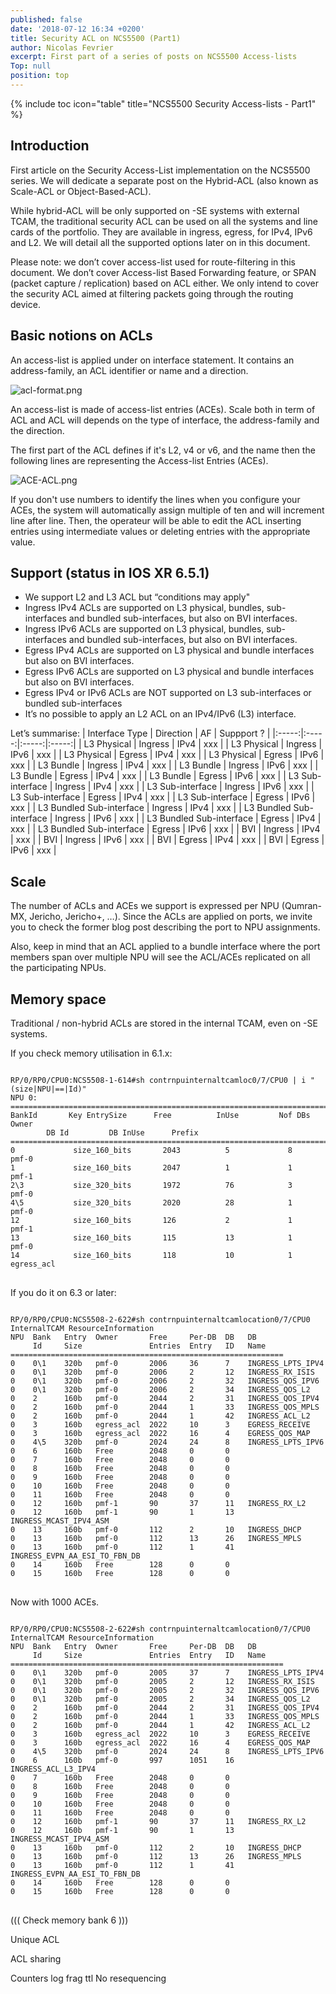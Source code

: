 ```yaml
---
published: false
date: '2018-07-12 16:34 +0200'
title: Security ACL on NCS5500 (Part1)
author: Nicolas Fevrier
excerpt: First part of a series of posts on NCS5500 Access-lists
Top: null
position: top
---
```

{% include toc icon="table" title="NCS5500 Security Access-lists - Part1" %} 

## Introduction

First article on the Security Access-List implementation on the NCS5500 series. We will dedicate a separate post on the Hybrid-ACL (also known as Scale-ACL or Object-Based-ACL). 

While hybrid-ACL will be only supported on -SE systems with external TCAM, the traditional security ACL can be used on all the systems and line cards of the portfolio. They are available in ingress, egress, for IPv4, IPv6 and L2. We will detail all the supported options later on in this document.

Please note: we don’t cover access-list used for route-filtering in this document. We don’t cover Access-list Based Forwarding feature, or SPAN (packet capture / replication) based on ACL either. We only intend to cover the security ACL aimed at filtering packets going through the routing device. 


## Basic notions on ACLs

An access-list is applied under on interface statement. It contains an address-family, an ACL identifier or name and a direction.

![acl-format.png]({{site.baseurl}}/images/acl-format.png)

An access-list is made of access-list entries (ACEs). Scale both in term of ACL and ACL will depends on the type of interface, the address-family and the direction.

The first part of the ACL defines if it's L2, v4 or v6, and the name then the following lines are representing the Access-list Entries (ACEs).

![ACE-ACL.png]({{site.baseurl}}/images/ACE-ACL.png)

If you don't use numbers to identify the lines when you configure your ACEs, the system will automatically assign multiple of ten and will increment line after line. Then, the operateur will be able to edit the ACL inserting entries using intermediate values or deleting entries with the appropriate value.


## Support (status in IOS XR 6.5.1)

- We support L2 and L3 ACL but “conditions may apply"
- Ingress IPv4 ACLs are supported on L3 physical, bundles, sub-interfaces and bundled sub-interfaces, but also on BVI interfaces.
- Ingress IPv6 ACLs are supported on L3 physical, bundles, sub-interfaces and bundled sub-interfaces, but also on BVI interfaces.
- Egress IPv4 ACLs are supported on L3 physical and bundle interfaces but also on BVI interfaces.
- Egress IPv6 ACLs are supported on L3 physical and bundle interfaces but also on BVI interfaces.
- Egress IPv4 or IPv6 ACLs are NOT supported on L3 sub-interfaces or bundled sub-interfaces
- It’s no possible to apply an L2 ACL on an IPv4/IPv6 (L3) interface.

Let’s summarise:
| Interface Type | Direction | AF | Suppport ? |
|:-----:|:-----:|:-----:|:-----:|
|  L3 Physical | Ingress | IPv4 | xxx |
|  L3 Physical | Ingress | IPv6 | xxx |
|  L3 Physical | Egress | IPv4 | xxx |
|  L3 Physical | Egress | IPv6 | xxx |
|  L3 Bundle | Ingress | IPv4 | xxx |
|  L3 Bundle | Ingress | IPv6 | xxx |
|  L3 Bundle | Egress | IPv4 | xxx |
|  L3 Bundle | Egress | IPv6 | xxx |
|  L3 Sub-interface | Ingress | IPv4 | xxx |
|  L3 Sub-interface | Ingress | IPv6 | xxx |
|  L3 Sub-interface | Egress | IPv4 | xxx |
|  L3 Sub-interface | Egress | IPv6 | xxx |
|  L3 Bundled Sub-interface | Ingress | IPv4 | xxx |
|  L3 Bundled Sub-interface | Ingress | IPv6 | xxx |
|  L3 Bundled Sub-interface | Egress | IPv4 | xxx |
|  L3 Bundled Sub-interface | Egress | IPv6 | xxx |
|  BVI | Ingress | IPv4 | xxx |
|  BVI | Ingress | IPv6 | xxx |
|  BVI | Egress | IPv4 | xxx |
|  BVI | Egress | IPv6 | xxx |


## Scale

The number of ACLs and ACEs we support is expressed per NPU (Qumran-MX, Jericho, Jericho+, …). Since the ACLs are applied on ports, we invite you to check the former blog post describing the port to NPU assignments.

Also, keep in mind that an ACL applied to a bundle interface where the port members span over multiple NPU will see the ACL/ACEs replicated on all the participating NPUs.



## Memory space

Traditional / non-hybrid ACLs are stored in the internal TCAM, even on -SE systems.

If you check memory utilisation in 6.1.x:

<div class="highlighter-rouge">
<pre class="highlight">
<code>
RP/0/RP0/CPU0:NCS5508-1-614#sh contrnpuinternaltcamloc0/7/CPU0 | i "(size|NPU|==|Id)"
NPU 0:
==================================================================================
BankId       Key EntrySize      Free          InUse         Nof DBs       Owner
        DB Id         DB InUse      Prefix
==================================================================================
0             size_160_bits       2043          5             8             pmf-0
1             size_160_bits       2047          1             1             pmf-1
2\3           size_320_bits       1972          76            3             pmf-0
4\5           size_320_bits       2020          28            1             pmf-0
12            size_160_bits       126           2             1             pmf-1
13            size_160_bits       115           13            1             pmf-0
14            size_160_bits       118           10            1             egress_acl
</code>
</pre>
</div>

If you do it on 6.3 or later:

<div class="highlighter-rouge">
<pre class="highlight">
<code>
RP/0/RP0/CPU0:NCS5508-2-622#sh contrnpuinternaltcamlocation0/7/CPU0
InternalTCAM ResourceInformation
NPU  Bank   Entry  Owner       Free     Per-DB  DB   DB
     Id     Size               Entries  Entry   ID   Name
=============================================================
0    0\1    320b   pmf-0       2006     36      7    INGRESS_LPTS_IPV4
0    0\1    320b   pmf-0       2006     2       12   INGRESS_RX_ISIS
0    0\1    320b   pmf-0       2006     2       32   INGRESS_QOS_IPV6
0    0\1    320b   pmf-0       2006     2       34   INGRESS_QOS_L2
0    2      160b   pmf-0       2044     2       31   INGRESS_QOS_IPV4
0    2      160b   pmf-0       2044     1       33   INGRESS_QOS_MPLS
0    2      160b   pmf-0       2044     1       42   INGRESS_ACL_L2
0    3      160b   egress_acl  2022     10      3    EGRESS_RECEIVE
0    3      160b   egress_acl  2022     16      4    EGRESS_QOS_MAP
0    4\5    320b   pmf-0       2024     24      8    INGRESS_LPTS_IPV6
0    6      160b   Free        2048     0       0
0    7      160b   Free        2048     0       0
0    8      160b   Free        2048     0       0
0    9      160b   Free        2048     0       0
0    10     160b   Free        2048     0       0
0    11     160b   Free        2048     0       0
0    12     160b   pmf-1       90       37      11   INGRESS_RX_L2
0    12     160b   pmf-1       90       1       13   INGRESS_MCAST_IPV4_ASM
0    13     160b   pmf-0       112      2       10   INGRESS_DHCP
0    13     160b   pmf-0       112      13      26   INGRESS_MPLS
0    13     160b   pmf-0       112      1       41   INGRESS_EVPN_AA_ESI_TO_FBN_DB
0    14     160b   Free        128      0       0
0    15     160b   Free        128      0       0
</code>
</pre>
</div>

Now with 1000 ACEs.

<div class="highlighter-rouge">
<pre class="highlight">
<code>
RP/0/RP0/CPU0:NCS5508-2-622#sh contrnpuinternaltcamlocation0/7/CPU0
InternalTCAM ResourceInformation
NPU  Bank   Entry  Owner       Free     Per-DB  DB   DB
     Id     Size               Entries  Entry   ID   Name
=============================================================
0    0\1    320b   pmf-0       2005     37      7    INGRESS_LPTS_IPV4
0    0\1    320b   pmf-0       2005     2       12   INGRESS_RX_ISIS
0    0\1    320b   pmf-0       2005     2       32   INGRESS_QOS_IPV6
0    0\1    320b   pmf-0       2005     2       34   INGRESS_QOS_L2
0    2      160b   pmf-0       2044     2       31   INGRESS_QOS_IPV4
0    2      160b   pmf-0       2044     1       33   INGRESS_QOS_MPLS
0    2      160b   pmf-0       2044     1       42   INGRESS_ACL_L2
0    3      160b   egress_acl  2022     10      3    EGRESS_RECEIVE
0    3      160b   egress_acl  2022     16      4    EGRESS_QOS_MAP
0    4\5    320b   pmf-0       2024     24      8    INGRESS_LPTS_IPV6
0    6      160b   pmf-0       997      1051    16   INGRESS_ACL_L3_IPV4
0    7      160b   Free        2048     0       0
0    8      160b   Free        2048     0       0
0    9      160b   Free        2048     0       0
0    10     160b   Free        2048     0       0
0    11     160b   Free        2048     0       0
0    12     160b   pmf-1       90       37      11   INGRESS_RX_L2
0    12     160b   pmf-1       90       1       13   INGRESS_MCAST_IPV4_ASM
0    13     160b   pmf-0       112      2       10   INGRESS_DHCP
0    13     160b   pmf-0       112      13      26   INGRESS_MPLS
0    13     160b   pmf-0       112      1       41   INGRESS_EVPN_AA_ESI_TO_FBN_DB
0    14     160b   Free        128      0       0
0    15     160b   Free        128      0       0
</code>
</pre>
</div>

((( Check memory bank 6 )))



Unique ACL

ACL sharing

Counters
log
frag
ttl
No resequencing

